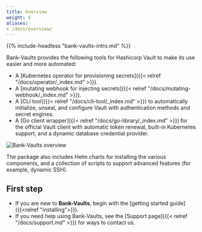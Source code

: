 ```yaml
---
title: Overview
weight: 5
aliases:
- /docs/overview/
---
```


{{% include-headless "bank-vaults-intro.md" %}}

Bank-Vaults provides the following tools for Hashicorp Vault to make its use easier and more automated:

- A [Kubernetes operator for provisioning secrets]({{< relref "/docs/operator/_index.md" >}}).
- A [mutating webhook for injecting secrets]({{< relref "/docs/mutating-webhook/_index.md" >}}).
- A [CLI tool]({{< relref "/docs/cli-tool/_index.md" >}}) to automatically initialize, unseal, and configure Vault with authentication methods and secret engines.
- A [Go client wrapper]({{< relref "/docs/go-library/_index.md" >}}) for the official Vault client with automatic token renewal, built-in Kubernetes support, and a dynamic database credential provider.

![Bank-Vaults overview](/docs/images/bank-vault-overview.png)

The package also includes Helm charts for installing the various components, and a collection of scripts to support advanced features (for example, dynamic SSH).

## First step

- If you are new to **Bank-Vaults**, begin with the [getting started guide]({{<relref "installing">}}).
- If you need help using Bank-Vaults, see the [Support page]({{< relref "/docs/support.md" >}}) for ways to contact us.
